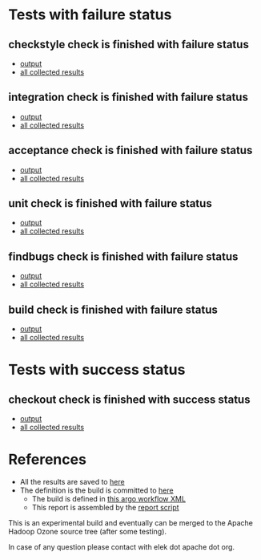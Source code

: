 # Tests with failure status

## checkstyle check is finished with failure status

   * [output](https://raw.githubusercontent.com/elek/ozone-ci/master/pr/pr-hdds-2030-gvwf8/checkstyle/output.log)
   * [all collected results](https://github.com/elek/ozone-ci/tree/master/pr/pr-hdds-2030-gvwf8/checkstyle)


## integration check is finished with failure status

   * [output](https://raw.githubusercontent.com/elek/ozone-ci/master/pr/pr-hdds-2030-gvwf8/integration/output.log)
   * [all collected results](https://github.com/elek/ozone-ci/tree/master/pr/pr-hdds-2030-gvwf8/integration)


## acceptance check is finished with failure status

   * [output](https://raw.githubusercontent.com/elek/ozone-ci/master/pr/pr-hdds-2030-gvwf8/acceptance/output.log)
   * [all collected results](https://github.com/elek/ozone-ci/tree/master/pr/pr-hdds-2030-gvwf8/acceptance)


## unit check is finished with failure status

   * [output](https://raw.githubusercontent.com/elek/ozone-ci/master/pr/pr-hdds-2030-gvwf8/unit/output.log)
   * [all collected results](https://github.com/elek/ozone-ci/tree/master/pr/pr-hdds-2030-gvwf8/unit)


## findbugs check is finished with failure status

   * [output](https://raw.githubusercontent.com/elek/ozone-ci/master/pr/pr-hdds-2030-gvwf8/findbugs/output.log)
   * [all collected results](https://github.com/elek/ozone-ci/tree/master/pr/pr-hdds-2030-gvwf8/findbugs)


## build check is finished with failure status

   * [output](https://raw.githubusercontent.com/elek/ozone-ci/master/pr/pr-hdds-2030-gvwf8/build/output.log)
   * [all collected results](https://github.com/elek/ozone-ci/tree/master/pr/pr-hdds-2030-gvwf8/build)



# Tests with success status

## checkout check is finished with success status

   * [output](https://raw.githubusercontent.com/elek/ozone-ci/master/pr/pr-hdds-2030-gvwf8/checkout/output.log)
   * [all collected results](https://github.com/elek/ozone-ci/tree/master/pr/pr-hdds-2030-gvwf8/checkout)




# References

 * All the results are saved to [here](https://github.com/elek/ozone-ci/tree/master/pr/pr-hdds-2030-gvwf8/)
 * The definition is the build is committed to [here](https://github.com/elek/argo-ozone)
    * The build is defined in [this argo workflow XML](https://github.com/elek/argo-ozone/blob/master/ozone-build.yaml)
    * This report is assembled by the [report script](https://github.com/elek/argo-ozone/blob/master/scripts/report.sh)

This is an experimental build and eventually can be merged to the Apache Hadoop Ozone source tree (after some testing).

In case of any question please contact with elek dot apache dot org.
